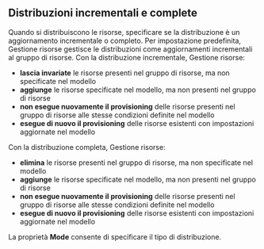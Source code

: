 ## <a name="incremental-and-complete-deployments"></a>Distribuzioni incrementali e complete
Quando si distribuiscono le risorse, specificare se la distribuzione è un aggiornamento incrementale o completo. Per impostazione predefinita, Gestione risorse gestisce le distribuzioni come aggiornamenti incrementali al gruppo di risorse. Con la distribuzione incrementale, Gestione risorse:

* **lascia invariate** le risorse presenti nel gruppo di risorse, ma non specificate nel modello
* **aggiunge** le risorse specificate nel modello, ma non presenti nel gruppo di risorse 
* **non esegue nuovamente il provisioning** delle risorse presenti nel gruppo di risorse alle stesse condizioni definite nel modello
* **esegue di nuovo il provisioning** delle risorse esistenti con impostazioni aggiornate nel modello

Con la distribuzione completa, Gestione risorse:

* **elimina** le risorse presenti nel gruppo di risorse, ma non specificate nel modello
* **aggiunge** le risorse specificate nel modello, ma non presenti nel gruppo di risorse 
* **non esegue nuovamente il provisioning** delle risorse presenti nel gruppo di risorse alle stesse condizioni definite nel modello
* **esegue di nuovo il provisioning** delle risorse esistenti con impostazioni aggiornate nel modello

La proprietà **Mode** consente di specificare il tipo di distribuzione.



<!--HONumber=Nov16_HO3-->


